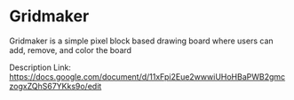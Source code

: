 # Gridmaker
Gridmaker is a simple pixel block based drawing board where users can add, remove, and color the board

Description Link: https://docs.google.com/document/d/11xFpi2Eue2wwwiUHoHBaPWB2gmczogxZQhS67YKks9o/edit
